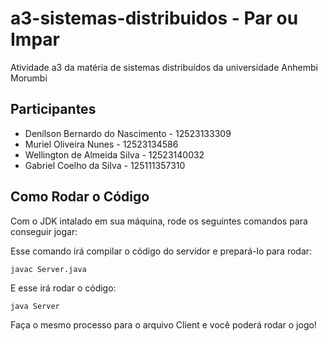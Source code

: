 # a3-sistemas-distribuidos - Par ou Impar
Atividade a3 da matéria de sistemas distribuídos da universidade Anhembi Morumbi
 
## Participantes

* Denílson Bernardo do Nascimento - 12523133309
* Muriel Oliveira Nunes - 12523134586
* Wellington de Almeida Silva - 12523140032
* Gabriel Coelho da Silva - 125111357310

## Como Rodar o Código
Com o JDK intalado em sua máquina, rode os seguintes comandos para conseguir jogar:

Esse comando irá compilar o código do servidor e prepará-lo para rodar:
~~~
javac Server.java
~~~

E esse irá rodar o código:
~~~
java Server
~~~

Faça o mesmo processo para o arquivo Client e você poderá rodar o jogo!

